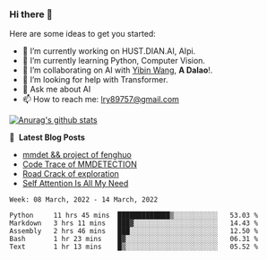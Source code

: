 ### Hi there 👋

<!--
**LRY89757/LRY89757** is a ✨ _special_ ✨ repository because its `README.md` (this file) appears on your GitHub profile.
-->
Here are some ideas to get you started:

- 🔭 I’m currently working on HUST.DIAN.AI, AIpi.
- 🌱 I’m currently learning Python, Computer Vision.
- 👯 I’m collaborating on AI with [Yibin Wang](https://github.com/flyleeee), **A Dalao**!.
- 🤔 I’m looking for help with Transformer.
- 💬 Ask me about AI
- 📫 How to reach me: lry89757@gmail.com
<!-- - 😄 Pronouns: ... -->
<!-- - ⚡ Fun fact: ... -->

[![Anurag's github stats](https://github-readme-stats.vercel.app/api?username=LRY89757)](https://github.com/anuraghazra/github-readme-stats)

📕 &nbsp;**Latest Blog Posts**
<!-- BLOG-POST-LIST:START -->
- [mmdet && project of fenghuo](https://lry89757.github.io/2021/11/09/mmdet-project-of-fenghuo/)
- [Code Trace of MMDETECTION](https://lry89757.github.io/2021/10/16/code-trace-of-mmdetection/)
- [Road Crack of exploration](https://lry89757.github.io/2021/10/04/lu-mian-lie-feng-shu-ju-ji-diao-yan/)
- [Self Attention Is All My Need](https://lry89757.github.io/2021/10/13/self-attention-is-all-my-need/)
<!-- - [God Mode in browsers: document.designMode = "on"](https://dev.to/gautamkrishnar/god-mode-in-browsers-document-designmode-on-2pmo) -->
<!-- BLOG-POST-LIST:END -->

<!--START_SECTION:waka-->
```text
Week: 08 March, 2022 - 14 March, 2022

Python     11 hrs 45 mins  █████████████▒░░░░░░░░░░░   53.03 % 
Markdown   3 hrs 11 mins   ███▓░░░░░░░░░░░░░░░░░░░░░   14.43 % 
Assembly   2 hrs 46 mins   ███░░░░░░░░░░░░░░░░░░░░░░   12.50 % 
Bash       1 hr 23 mins    █▓░░░░░░░░░░░░░░░░░░░░░░░   06.31 % 
Text       1 hr 13 mins    █▒░░░░░░░░░░░░░░░░░░░░░░░   05.52 % 
```
<!--END_SECTION:waka-->

